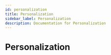 ```yaml
---
id: personalization
title: Personalization
sidebar_label: Personalization
description: Documentation for Personalization
---
```


# Personalization
